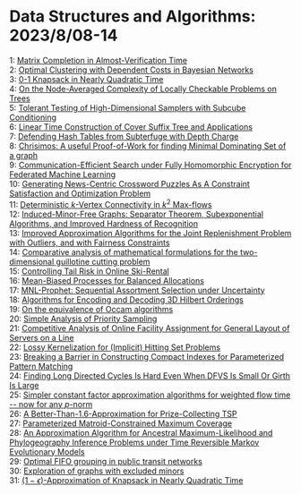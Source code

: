 # Data Structures and Algorithms: 2023/8/08-14  
1: [Matrix Completion in Almost-Verification Time](https://doi.org/10.48550/arXiv.2308.03661)  
2: [Optimal Clustering with Dependent Costs in Bayesian Networks](https://doi.org/10.48550/arXiv.2308.03970)  
3: [0-1 Knapsack in Nearly Quadratic Time](https://doi.org/10.48550/arXiv.2308.04093)  
4: [On the Node-Averaged Complexity of Locally Checkable Problems on Trees](https://doi.org/10.48550/arXiv.2308.04251)  
5: [Tolerant Testing of High-Dimensional Samplers with Subcube Conditioning](https://doi.org/10.48550/arXiv.2308.04264)  
6: [Linear Time Construction of Cover Suffix Tree and Applications](https://doi.org/10.48550/arXiv.2308.04289)  
7: [Defending Hash Tables from Subterfuge with Depth Charge](https://doi.org/10.48550/arXiv.2308.04305)  
8: [Chrisimos: A useful Proof-of-Work for finding Minimal Dominating Set of  a graph](https://doi.org/10.48550/arXiv.2308.04407)  
9: [Communication-Efficient Search under Fully Homomorphic Encryption for  Federated Machine Learning](https://doi.org/10.48550/arXiv.2308.04648)  
10: [Generating News-Centric Crossword Puzzles As A Constraint Satisfaction  and Optimization Problem](https://doi.org/10.48550/arXiv.2308.04688)  
11: [Deterministic $k$-Vertex Connectivity in $k^2$ Max-flows](https://doi.org/10.48550/arXiv.2308.04695)  
12: [Induced-Minor-Free Graphs: Separator Theorem, Subexponential Algorithms,  and Improved Hardness of Recognition](https://doi.org/10.48550/arXiv.2308.04795)  
13: [Improved Approximation Algorithms for the Joint Replenishment Problem  with Outliers, and with Fairness Constraints](https://doi.org/10.48550/arXiv.2308.04846)  
14: [Comparative analysis of mathematical formulations for the  two-dimensional guillotine cutting problem](https://doi.org/10.48550/arXiv.2308.04965)  
15: [Controlling Tail Risk in Online Ski-Rental](https://doi.org/10.48550/arXiv.2308.05067)  
16: [Mean-Biased Processes for Balanced Allocations](https://doi.org/10.48550/arXiv.2308.05087)  
17: [MNL-Prophet: Sequential Assortment Selection under Uncertainty](https://doi.org/10.48550/arXiv.2308.05207)  
18: [Algorithms for Encoding and Decoding 3D Hilbert Orderings](https://doi.org/10.48550/arXiv.2308.05673)  
19: [On the equivalence of Occam algorithms](https://doi.org/10.48550/arXiv.2308.05906)  
20: [Simple Analysis of Priority Sampling](https://doi.org/10.48550/arXiv.2308.05907)  
21: [Competitive Analysis of Online Facility Assignment for General Layout of  Servers on a Line](https://doi.org/10.48550/arXiv.2308.05933)  
22: [Lossy Kernelization for (Implicit) Hitting Set Problems](https://doi.org/10.48550/arXiv.2308.05974)  
23: [Breaking a Barrier in Constructing Compact Indexes for Parameterized  Pattern Matching](https://doi.org/10.48550/arXiv.2308.05977)  
24: [Finding Long Directed Cycles Is Hard Even When DFVS Is Small Or Girth Is  Large](https://doi.org/10.48550/arXiv.2308.06145)  
25: [Simpler constant factor approximation algorithms for weighted flow time  -- now for any $p$-norm](https://doi.org/10.48550/arXiv.2308.06209)  
26: [A Better-Than-1.6-Approximation for Prize-Collecting TSP](https://doi.org/10.48550/arXiv.2308.06254)  
27: [Parameterized Matroid-Constrained Maximum Coverage](https://doi.org/10.48550/arXiv.2308.06520)  
28: [An Approximation Algorithm for Ancestral Maximum-Likelihood and  Phylogeography Inference Problems under Time Reversible Markov Evolutionary  Models](https://doi.org/10.48550/arXiv.2308.06561)  
29: [Optimal FIFO grouping in public transit networks](https://doi.org/10.48550/arXiv.2308.06629)  
30: [Exploration of graphs with excluded minors](https://doi.org/10.48550/arXiv.2308.06823)  
31: [$(1-\epsilon)$-Approximation of Knapsack in Nearly Quadratic Time](https://doi.org/10.48550/arXiv.2308.07004)  